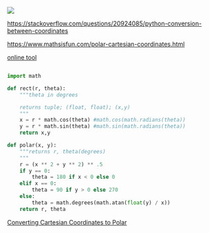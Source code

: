 ![](https://www.mathsisfun.com/images/coordinates-triangle.gif)

https://stackoverflow.com/questions/20924085/python-conversion-between-coordinates

https://www.mathsisfun.com/polar-cartesian-coordinates.html

[online tool](https://keisan.casio.com/exec/system/1223527679)

```python

import math

def rect(r, theta):
    """theta in degrees

    returns tuple; (float, float); (x,y)
    """
    x = r * math.cos(theta) #math.cos(math.radians(theta))
    y = r * math.sin(theta) #math.sin(math.radians(theta))
    return x,y

def polar(x, y):
    """returns r, theta(degrees)
    """
    r = (x ** 2 + y ** 2) ** .5
    if y == 0:
        theta = 180 if x < 0 else 0
    elif x == 0:
        theta = 90 if y > 0 else 270
    else:
        theta = math.degrees(math.atan(float(y) / x))
    return r, theta

```


[Converting Cartesian Coordinates to Polar](https://brilliant.org/wiki/convert-cartesian-coordinates-to-polar/)